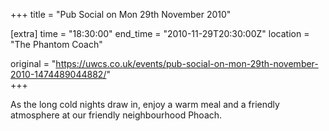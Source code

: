 +++
title = "Pub Social on Mon 29th November 2010"

[extra]
time = "18:30:00"
end_time = "2010-11-29T20:30:00Z"
location = "The Phantom Coach"

original = "https://uwcs.co.uk/events/pub-social-on-mon-29th-november-2010-1474489044882/"    
+++

As the long cold nights draw in, enjoy a warm meal and a friendly atmosphere at our friendly neighbourhood Phoach.

